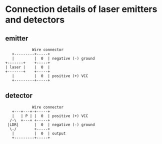 # Connection details of laser emitters and detectors

## emitter

```
            Wire connector
   +---------+-----+
   |         |  0  | negative (-) ground
+-------+    +-----+
| laser |    |  0  | 
+-------+    +-----+
   |         |  0  | positive (+) VCC
   +---------+-----+

```

## detector


```
            Wire connector
   +---+---+-+-----+
   |   | P | |  0  | positive (+) VCC
  /-\  +---+ +-----+
 |LDR|       |  0  | negative (-) ground
  \-/        +-----+
   |         |  0  | output 
   +---------+-----+

```
